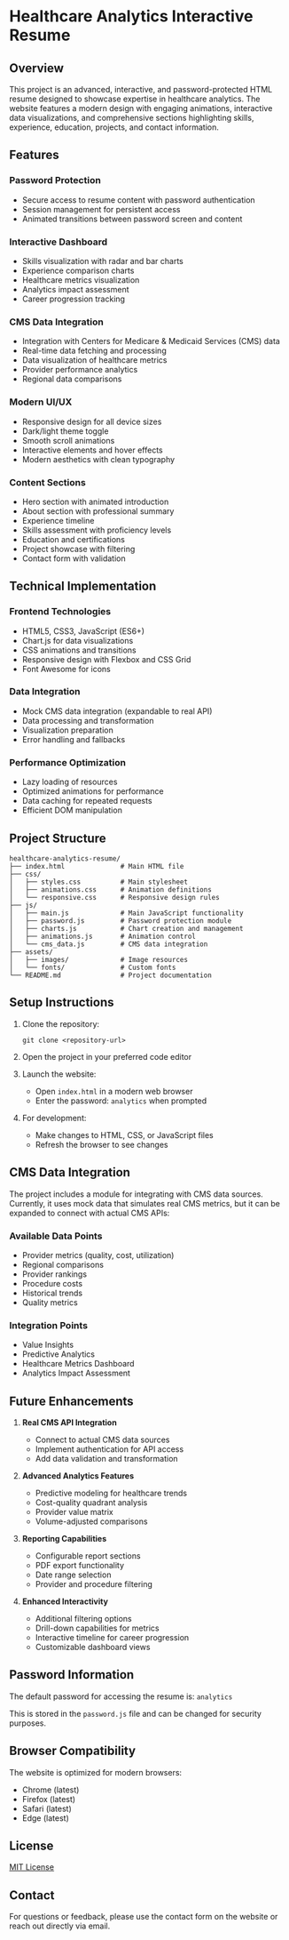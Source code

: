 # Healthcare Analytics Interactive Resume

## Overview
This project is an advanced, interactive, and password-protected HTML resume designed to showcase expertise in healthcare analytics. The website features a modern design with engaging animations, interactive data visualizations, and comprehensive sections highlighting skills, experience, education, projects, and contact information.

## Features

### Password Protection
- Secure access to resume content with password authentication
- Session management for persistent access
- Animated transitions between password screen and content

### Interactive Dashboard
- Skills visualization with radar and bar charts
- Experience comparison charts
- Healthcare metrics visualization
- Analytics impact assessment
- Career progression tracking

### CMS Data Integration
- Integration with Centers for Medicare & Medicaid Services (CMS) data
- Real-time data fetching and processing
- Data visualization of healthcare metrics
- Provider performance analytics
- Regional data comparisons

### Modern UI/UX
- Responsive design for all device sizes
- Dark/light theme toggle
- Smooth scroll animations
- Interactive elements and hover effects
- Modern aesthetics with clean typography

### Content Sections
- Hero section with animated introduction
- About section with professional summary
- Experience timeline
- Skills assessment with proficiency levels
- Education and certifications
- Project showcase with filtering
- Contact form with validation

## Technical Implementation

### Frontend Technologies
- HTML5, CSS3, JavaScript (ES6+)
- Chart.js for data visualizations
- CSS animations and transitions
- Responsive design with Flexbox and CSS Grid
- Font Awesome for icons

### Data Integration
- Mock CMS data integration (expandable to real API)
- Data processing and transformation
- Visualization preparation
- Error handling and fallbacks

### Performance Optimization
- Lazy loading of resources
- Optimized animations for performance
- Data caching for repeated requests
- Efficient DOM manipulation

## Project Structure

```
healthcare-analytics-resume/
├── index.html              # Main HTML file
├── css/
│   ├── styles.css          # Main stylesheet
│   ├── animations.css      # Animation definitions
│   └── responsive.css      # Responsive design rules
├── js/
│   ├── main.js             # Main JavaScript functionality
│   ├── password.js         # Password protection module
│   ├── charts.js           # Chart creation and management
│   ├── animations.js       # Animation control
│   └── cms_data.js         # CMS data integration
├── assets/
│   ├── images/             # Image resources
│   └── fonts/              # Custom fonts
└── README.md               # Project documentation
```

## Setup Instructions

1. Clone the repository:
   ```
   git clone <repository-url>
   ```

2. Open the project in your preferred code editor

3. Launch the website:
   - Open `index.html` in a modern web browser
   - Enter the password: `analytics` when prompted

4. For development:
   - Make changes to HTML, CSS, or JavaScript files
   - Refresh the browser to see changes

## CMS Data Integration

The project includes a module for integrating with CMS data sources. Currently, it uses mock data that simulates real CMS metrics, but it can be expanded to connect with actual CMS APIs:

### Available Data Points
- Provider metrics (quality, cost, utilization)
- Regional comparisons
- Provider rankings
- Procedure costs
- Historical trends
- Quality metrics

### Integration Points
- Value Insights
- Predictive Analytics
- Healthcare Metrics Dashboard
- Analytics Impact Assessment

## Future Enhancements

1. **Real CMS API Integration**
   - Connect to actual CMS data sources
   - Implement authentication for API access
   - Add data validation and transformation

2. **Advanced Analytics Features**
   - Predictive modeling for healthcare trends
   - Cost-quality quadrant analysis
   - Provider value matrix
   - Volume-adjusted comparisons

3. **Reporting Capabilities**
   - Configurable report sections
   - PDF export functionality
   - Date range selection
   - Provider and procedure filtering

4. **Enhanced Interactivity**
   - Additional filtering options
   - Drill-down capabilities for metrics
   - Interactive timeline for career progression
   - Customizable dashboard views

## Password Information

The default password for accessing the resume is: `analytics`

This is stored in the `password.js` file and can be changed for security purposes.

## Browser Compatibility

The website is optimized for modern browsers:
- Chrome (latest)
- Firefox (latest)
- Safari (latest)
- Edge (latest)

## License

[MIT License](LICENSE)

## Contact

For questions or feedback, please use the contact form on the website or reach out directly via email.
